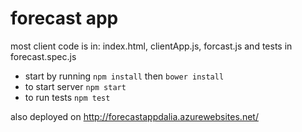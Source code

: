 # forecast app

most client code is in: index.html, clientApp.js, forcast.js and tests in forecast.spec.js

- start by running ```npm install``` then ```bower install```
- to start server ```npm start```
- to run tests ```npm test```

also deployed on http://forecastappdalia.azurewebsites.net/
